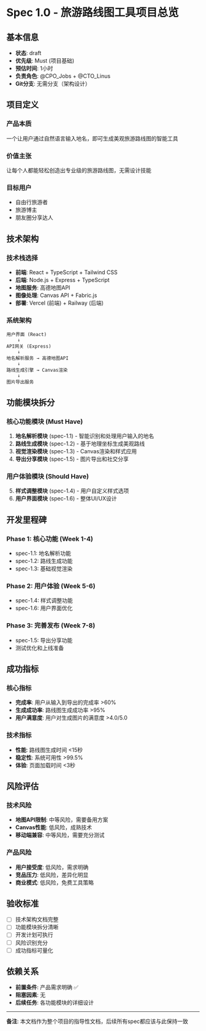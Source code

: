 # Spec 1.0 - 旅游路线图工具项目总览

## 基本信息
- **状态**: draft
- **优先级**: Must (项目基础)
- **预估时间**: 1小时
- **负责角色**: @CPO_Jobs + @CTO_Linus
- **Git分支**: 无需分支（架构设计）

## 项目定义

### 产品本质
一个让用户通过自然语言输入地名，即可生成美观旅游路线图的智能工具

### 价值主张
让每个人都能轻松创造出专业级的旅游路线图，无需设计技能

### 目标用户
- 自由行旅游者
- 旅游博主  
- 朋友圈分享达人

## 技术架构

### 技术栈选择
- **前端**: React + TypeScript + Tailwind CSS
- **后端**: Node.js + Express + TypeScript  
- **地图服务**: 高德地图API
- **图像处理**: Canvas API + Fabric.js
- **部署**: Vercel (前端) + Railway (后端)

### 系统架构
```
用户界面 (React)
    ↓
API网关 (Express)
    ↓
地名解析服务 → 高德地图API
    ↓
路线生成引擎 → Canvas渲染
    ↓
图片导出服务
```

## 功能模块拆分

### 核心功能模块 (Must Have)
1. **地名解析模块** (spec-1.1) - 智能识别和处理用户输入的地名
2. **路线生成模块** (spec-1.2) - 基于地理坐标生成美观路线
3. **视觉渲染模块** (spec-1.3) - Canvas渲染和样式应用
4. **导出分享模块** (spec-1.5) - 图片导出和社交分享

### 用户体验模块 (Should Have)  
5. **样式调整模块** (spec-1.4) - 用户自定义样式选项
6. **用户界面模块** (spec-1.6) - 整体UI/UX设计

## 开发里程碑

### Phase 1: 核心功能 (Week 1-4)
- spec-1.1: 地名解析功能
- spec-1.2: 路线生成功能
- spec-1.3: 基础视觉渲染

### Phase 2: 用户体验 (Week 5-6)
- spec-1.4: 样式调整功能
- spec-1.6: 用户界面优化

### Phase 3: 完善发布 (Week 7-8)
- spec-1.5: 导出分享功能
- 测试优化和上线准备

## 成功指标

### 核心指标
- **完成率**: 用户从输入到导出的完成率 >60%
- **生成成功率**: 路线图生成成功率 >95%  
- **用户满意度**: 用户对生成图片的满意度 >4.0/5.0

### 技术指标
- **性能**: 路线图生成时间 <15秒
- **稳定性**: 系统可用性 >99.5%
- **体验**: 页面加载时间 <3秒

## 风险评估

### 技术风险
- **地图API限制**: 中等风险，需要备用方案
- **Canvas性能**: 低风险，成熟技术
- **移动端兼容**: 中等风险，需要充分测试

### 产品风险
- **用户接受度**: 低风险，需求明确
- **竞品压力**: 低风险，差异化明显
- **商业模式**: 低风险，免费工具策略

## 验收标准

- [ ] 技术架构文档完整
- [ ] 功能模块拆分清晰
- [ ] 开发计划可执行
- [ ] 风险识别充分
- [ ] 成功指标可量化

## 依赖关系

- **前置条件**: 产品需求明确 ✅
- **阻塞因素**: 无
- **后续任务**: 各功能模块的详细设计

---

**备注**: 本文档作为整个项目的指导性文档，后续所有spec都应该与此保持一致